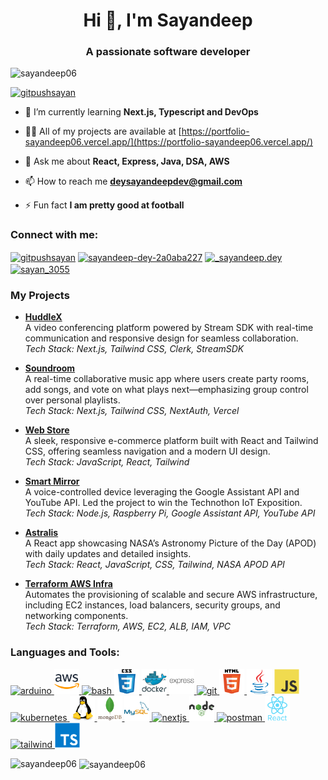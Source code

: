 <h1 align="center">Hi 👋, I'm Sayandeep</h1>
<h3 align="center">A passionate software developer</h3>

<p align="left"> <img src="https://komarev.com/ghpvc/?username=sayandeep06&label=Profile%20views&color=0e75b6&style=flat" alt="sayandeep06" /> </p>

<p align="left"> <a href="https://twitter.com/gitpushsayan" target="blank"><img src="https://img.shields.io/twitter/follow/gitpushsayan?logo=twitter&style=for-the-badge" alt="gitpushsayan" /></a> </p>

- 🌱 I’m currently learning **Next.js, Typescript and DevOps**

- 👨‍💻 All of my projects are available at [https://portfolio-sayandeep06.vercel.app/](https://portfolio-sayandeep06.vercel.app/)

- 💬 Ask me about **React, Express, Java, DSA, AWS**

- 📫 How to reach me **deysayandeepdev@gmail.com**

- ⚡ Fun fact **I am pretty good at football**

<h3 align="left">Connect with me:</h3>
<p align="left">
<a href="https://twitter.com/gitpushsayan" target="blank"><img align="center" src="https://raw.githubusercontent.com/rahuldkjain/github-profile-readme-generator/master/src/images/icons/Social/twitter.svg" alt="gitpushsayan" height="30" width="40" /></a>
<a href="https://linkedin.com/in/sayandeep-dey-2a0aba227" target="blank"><img align="center" src="https://raw.githubusercontent.com/rahuldkjain/github-profile-readme-generator/master/src/images/icons/Social/linked-in-alt.svg" alt="sayandeep-dey-2a0aba227" height="30" width="40" /></a>
<a href="https://instagram.com/_sayandeep.dey" target="blank"><img align="center" src="https://raw.githubusercontent.com/rahuldkjain/github-profile-readme-generator/master/src/images/icons/Social/instagram.svg" alt="_sayandeep.dey" height="30" width="40" /></a>
<a href="https://www.leetcode.com/sayan_3055" target="blank"><img align="center" src="https://raw.githubusercontent.com/rahuldkjain/github-profile-readme-generator/master/src/images/icons/Social/leet-code.svg" alt="sayan_3055" height="30" width="40" /></a>
</p>

<h3 align="left">My Projects</h3>

- **[HuddleX](https://huddlex.vercel.app/)**  
  A video conferencing platform powered by Stream SDK with real-time communication and responsive design for seamless collaboration.  
  *Tech Stack: Next.js, Tailwind CSS, Clerk, StreamSDK*

- **[Soundroom](https://soundroom-1.vercel.app/)**  
  A real-time collaborative music app where users create party rooms, add songs, and vote on what plays next—emphasizing group control over personal playlists.  
  *Tech Stack: Next.js, Tailwind CSS, NextAuth, Vercel*
  
- **[Web Store](https://shoewebstore.netlify.app/)**  
  A sleek, responsive e-commerce platform built with React and Tailwind CSS, offering seamless navigation and a modern UI design.  
  *Tech Stack: JavaScript, React, Tailwind*

- **[Smart Mirror](#projects)**  
  A voice-controlled device leveraging the Google Assistant API and YouTube API. Led the project to win the Technothon IoT Exposition.  
  *Tech Stack: Node.js, Raspberry Pi, Google Assistant API, YouTube API*

- **[Astralis](https://cosmosastralis.netlify.app/)**  
  A React app showcasing NASA’s Astronomy Picture of the Day (APOD) with daily updates and detailed insights.  
  *Tech Stack: React, JavaScript, CSS, Tailwind, NASA APOD API*

- **[Terraform AWS Infra](https://github.com/Sayandeep06/Terraform_aws_infra)**  
  Automates the provisioning of scalable and secure AWS infrastructure, including EC2 instances, load balancers, security groups, and networking components.  
  *Tech Stack: Terraform, AWS, EC2, ALB, IAM, VPC*

<h3 align="left">Languages and Tools:</h3>
<p align="left"> <a href="https://www.arduino.cc/" target="_blank" rel="noreferrer"> <img src="https://cdn.worldvectorlogo.com/logos/arduino-1.svg" alt="arduino" width="40" height="40"/> </a> <a href="https://aws.amazon.com" target="_blank" rel="noreferrer"> <img src="https://raw.githubusercontent.com/devicons/devicon/master/icons/amazonwebservices/amazonwebservices-original-wordmark.svg" alt="aws" width="40" height="40"/> </a> <a href="https://www.gnu.org/software/bash/" target="_blank" rel="noreferrer"> <img src="https://www.vectorlogo.zone/logos/gnu_bash/gnu_bash-icon.svg" alt="bash" width="40" height="40"/> </a> <a href="https://www.w3schools.com/css/" target="_blank" rel="noreferrer"> <img src="https://raw.githubusercontent.com/devicons/devicon/master/icons/css3/css3-original-wordmark.svg" alt="css3" width="40" height="40"/> </a> <a href="https://www.docker.com/" target="_blank" rel="noreferrer"> <img src="https://raw.githubusercontent.com/devicons/devicon/master/icons/docker/docker-original-wordmark.svg" alt="docker" width="40" height="40"/> </a> <a href="https://expressjs.com" target="_blank" rel="noreferrer"> <img src="https://raw.githubusercontent.com/devicons/devicon/master/icons/express/express-original-wordmark.svg" alt="express" width="40" height="40"/> </a> <a href="https://git-scm.com/" target="_blank" rel="noreferrer"> <img src="https://www.vectorlogo.zone/logos/git-scm/git-scm-icon.svg" alt="git" width="40" height="40"/> </a> <a href="https://www.w3.org/html/" target="_blank" rel="noreferrer"> <img src="https://raw.githubusercontent.com/devicons/devicon/master/icons/html5/html5-original-wordmark.svg" alt="html5" width="40" height="40"/> </a> <a href="https://www.java.com" target="_blank" rel="noreferrer"> <img src="https://raw.githubusercontent.com/devicons/devicon/master/icons/java/java-original.svg" alt="java" width="40" height="40"/> </a> <a href="https://developer.mozilla.org/en-US/docs/Web/JavaScript" target="_blank" rel="noreferrer"> <img src="https://raw.githubusercontent.com/devicons/devicon/master/icons/javascript/javascript-original.svg" alt="javascript" width="40" height="40"/> </a> <a href="https://kubernetes.io" target="_blank" rel="noreferrer"> <img src="https://www.vectorlogo.zone/logos/kubernetes/kubernetes-icon.svg" alt="kubernetes" width="40" height="40"/> </a> <a href="https://www.linux.org/" target="_blank" rel="noreferrer"> <img src="https://raw.githubusercontent.com/devicons/devicon/master/icons/linux/linux-original.svg" alt="linux" width="40" height="40"/> </a> <a href="https://www.mongodb.com/" target="_blank" rel="noreferrer"> <img src="https://raw.githubusercontent.com/devicons/devicon/master/icons/mongodb/mongodb-original-wordmark.svg" alt="mongodb" width="40" height="40"/> </a> <a href="https://www.mysql.com/" target="_blank" rel="noreferrer"> <img src="https://raw.githubusercontent.com/devicons/devicon/master/icons/mysql/mysql-original-wordmark.svg" alt="mysql" width="40" height="40"/> </a> <a href="https://nextjs.org/" target="_blank" rel="noreferrer"> <img src="https://cdn.worldvectorlogo.com/logos/nextjs-2.svg" alt="nextjs" width="40" height="40"/> </a> <a href="https://nodejs.org" target="_blank" rel="noreferrer"> <img src="https://raw.githubusercontent.com/devicons/devicon/master/icons/nodejs/nodejs-original-wordmark.svg" alt="nodejs" width="40" height="40"/> </a> <a href="https://postman.com" target="_blank" rel="noreferrer"> <img src="https://www.vectorlogo.zone/logos/getpostman/getpostman-icon.svg" alt="postman" width="40" height="40"/> </a> <a href="https://reactjs.org/" target="_blank" rel="noreferrer"> <img src="https://raw.githubusercontent.com/devicons/devicon/master/icons/react/react-original-wordmark.svg" alt="react" width="40" height="40"/> </a> <a href="https://tailwindcss.com/" target="_blank" rel="noreferrer"> <img src="https://www.vectorlogo.zone/logos/tailwindcss/tailwindcss-icon.svg" alt="tailwind" width="40" height="40"/> </a> <a href="https://www.typescriptlang.org/" target="_blank" rel="noreferrer"> <img src="https://raw.githubusercontent.com/devicons/devicon/master/icons/typescript/typescript-original.svg" alt="typescript" width="40" height="40"/> </a> </p>

<p><img align="left" src="https://github-readme-stats.vercel.app/api/top-langs?username=sayandeep06&show_icons=true&locale=en&layout=compact" alt="sayandeep06" /></p>

<p>&nbsp;<img align="center" src="https://github-readme-stats.vercel.app/api?username=sayandeep06&show_icons=true&locale=en" alt="sayandeep06" /></p>
